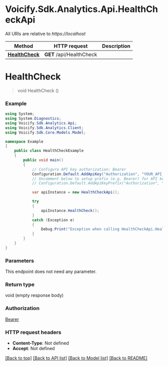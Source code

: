 # Voicify.Sdk.Analytics.Api.HealthCheckApi

All URIs are relative to *https://localhost*

Method | HTTP request | Description
------------- | ------------- | -------------
[**HealthCheck**](HealthCheckApi.md#healthcheck) | **GET** /api/HealthCheck | 


<a name="healthcheck"></a>
# **HealthCheck**
> void HealthCheck ()



### Example
```csharp
using System;
using System.Diagnostics;
using Voicify.Sdk.Analytics.Api;
using Voicify.Sdk.Analytics.Client;
using Voicify.Sdk.Core.Models.Model;

namespace Example
{
    public class HealthCheckExample
    {
        public void main()
        {
            // Configure API key authorization: Bearer
            Configuration.Default.AddApiKey("Authorization", "YOUR_API_KEY");
            // Uncomment below to setup prefix (e.g. Bearer) for API key, if needed
            // Configuration.Default.AddApiKeyPrefix("Authorization", "Bearer");

            var apiInstance = new HealthCheckApi();

            try
            {
                apiInstance.HealthCheck();
            }
            catch (Exception e)
            {
                Debug.Print("Exception when calling HealthCheckApi.HealthCheck: " + e.Message );
            }
        }
    }
}
```

### Parameters
This endpoint does not need any parameter.

### Return type

void (empty response body)

### Authorization

[Bearer](../README.md#Bearer)

### HTTP request headers

 - **Content-Type**: Not defined
 - **Accept**: Not defined

[[Back to top]](#) [[Back to API list]](../README.md#documentation-for-api-endpoints) [[Back to Model list]](../README.md#documentation-for-models) [[Back to README]](../README.md)

